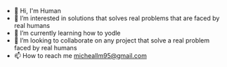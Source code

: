 - 👋 Hi, I'm Human
- 👀 I’m interested in solutions that solves real problems that are faced by real humans
- 🌱 I’m currently learning how to yodle
- 💞️ I’m looking to collaborate on any project that solve a real problem faced by real humans
- 📫 How to reach me micheallm95@gmail.com

<!---
mbelelebohang-pm/mbelelebohang-pm is a ✨ special ✨ repository because its `README.md` (this file) appears on your GitHub profile.
You can click the Preview link to take a look at your changes.
--->
